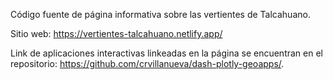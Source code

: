 Código fuente de página informativa sobre las vertientes de Talcahuano.

Sitio web: https://vertientes-talcahuano.netlify.app/

Link de aplicaciones interactivas linkeadas en la página se encuentran en el repositorio: https://github.com/crvillanueva/dash-plotly-geoapps/.
